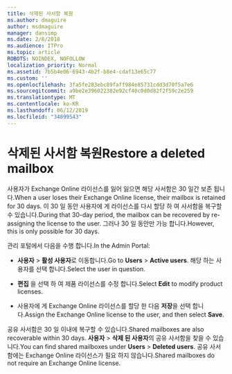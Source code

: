 ```yaml
---
title: 삭제된 사서함 복원
ms.author: dmaguire
author: msdmaguire
manager: dansimp
ms.date: 2/8/2018
ms.audience: ITPro
ms.topic: article
ROBOTS: NOINDEX, NOFOLLOW
localization_priority: Normal
ms.assetid: 7b5b4e06-6943-4b2f-b8e4-cdaf13e65c77
ms.custom: ''
ms.openlocfilehash: 3fa5fe283ebc89faff984e85731cdd3d70f5a7e6
ms.sourcegitcommit: a9be2e396022382e92cf40c0d0d82f2f59c2e259
ms.translationtype: MT
ms.contentlocale: ko-KR
ms.lasthandoff: 06/12/2019
ms.locfileid: "34899543"
---
```

# <a name="restore-a-deleted-mailbox"></a><span data-ttu-id="e1679-102">삭제된 사서함 복원</span><span class="sxs-lookup"><span data-stu-id="e1679-102">Restore a deleted mailbox</span></span>

<span data-ttu-id="e1679-103">사용자가 Exchange Online 라이선스를 잃어 잃으면 해당 사서함은 30 일간 보존 됩니다.</span><span class="sxs-lookup"><span data-stu-id="e1679-103">When a user loses their Exchange Online license, their mailbox is retained for 30 days.</span></span> <span data-ttu-id="e1679-104">이 30 일 동안 사용자에 게 라이선스를 다시 할당 하 여 사서함을 복구할 수 있습니다.</span><span class="sxs-lookup"><span data-stu-id="e1679-104">During that 30-day period, the mailbox can be recovered by re-assigning the license to the user.</span></span> <span data-ttu-id="e1679-105">그러나 30 일 동안만 가능 합니다.</span><span class="sxs-lookup"><span data-stu-id="e1679-105">However, this is only possible for 30 days.</span></span>
  
<span data-ttu-id="e1679-106">관리 포털에서 다음을 수행 합니다.</span><span class="sxs-lookup"><span data-stu-id="e1679-106">In the Admin Portal:</span></span>
  
- <span data-ttu-id="e1679-107">**사용자** \> **활성 사용자**로 이동합니다.</span><span class="sxs-lookup"><span data-stu-id="e1679-107">Go to **Users** \> **Active users**.</span></span> <span data-ttu-id="e1679-108">해당 하는 사용자를 선택 합니다.</span><span class="sxs-lookup"><span data-stu-id="e1679-108">Select the user in question.</span></span>

- <span data-ttu-id="e1679-109">**편집** 을 선택 하 여 제품 라이선스를 수정 합니다.</span><span class="sxs-lookup"><span data-stu-id="e1679-109">Select **Edit** to modify product licenses.</span></span>

- <span data-ttu-id="e1679-110">사용자에 게 Exchange Online 라이선스를 할당 한 다음 **저장**을 선택 합니다.</span><span class="sxs-lookup"><span data-stu-id="e1679-110">Assign the Exchange Online license to the user, and then select **Save**.</span></span>

<span data-ttu-id="e1679-111">공유 사서함은 30 일 이내에 복구할 수 있습니다.</span><span class="sxs-lookup"><span data-stu-id="e1679-111">Shared mailboxes are also recoverable within 30 days.</span></span> <span data-ttu-id="e1679-112">**사용자** \> **삭제 된 사용자**의 공유 사서함을 찾을 수 있습니다.</span><span class="sxs-lookup"><span data-stu-id="e1679-112">You can find shared mailboxes under **Users** \> **Deleted users**.</span></span> <span data-ttu-id="e1679-113">공유 사서함에는 Exchange Online 라이선스가 필요 하지 않습니다.</span><span class="sxs-lookup"><span data-stu-id="e1679-113">Shared mailboxes do not require an Exchange Online license.</span></span>
  